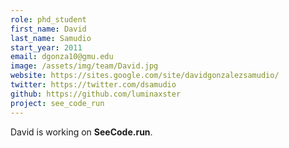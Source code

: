 ```yaml
---
role: phd_student
first_name: David
last_name: Samudio
start_year: 2011
email: dgonza10@gmu.edu
image: /assets/img/team/David.jpg
website: https://sites.google.com/site/davidgonzalezsamudio/
twitter: https://twitter.com/dsamudio
github: https://github.com/luminaxster
project: see_code_run
---
```

David is working on **SeeCode.run**.